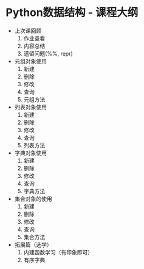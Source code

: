 # Python数据结构 - 课程大纲

- 上次课回顾
    1. 作业查看
    1. 内容总结
    1. 遗留问题(%%, repr)
- 元组对象使用 
    1. 新建
    1. 删除
    1. 修改
    1. 查询
    1. 元组方法
- 列表对象使用
    1. 新建
    1. 删除
    1. 修改
    1. 查询
    1. 列表方法
- 字典对象使用
    1. 新建
    1. 删除
    1. 修改
    1. 查询
    1. 字典方法
- 集合对象的使用
    1. 新建
    1. 删除
    1. 修改
    1. 查询
    1. 集合方法
- 拓展篇（选学）
    1. 内建函数学习（有印象即可）
    1. 有序字典